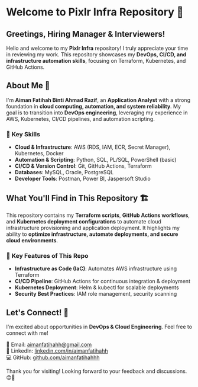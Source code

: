 # Welcome to Pixlr Infra Repository 👋

## Greetings, Hiring Manager & Interviewers!
Hello and welcome to my **Pixlr Infra** repository! I truly appreciate your time in reviewing my work. This repository showcases my **DevOps, CI/CD, and infrastructure automation skills**, focusing on Terraform, Kubernetes, and GitHub Actions.

## About Me 🚀
I'm **Aiman Fatihah Binti Ahmad Razif**, an **Application Analyst** with a strong foundation in **cloud computing, automation, and system reliability**. My goal is to transition into **DevOps engineering**, leveraging my experience in AWS, Kubernetes, CI/CD pipelines, and automation scripting.

### 🔹 **Key Skills**
- **Cloud & Infrastructure**: AWS (RDS, IAM, ECR, Secret Manager), Kubernetes, Docker
- **Automation & Scripting**: Python, SQL, PL/SQL, PowerShell (basic)
- **CI/CD & Version Control**: Git, GitHub Actions, Terraform
- **Databases**: MySQL, Oracle, PostgreSQL
- **Developer Tools**: Postman, Power BI, Jaspersoft Studio

## What You'll Find in This Repository 🏗️
This repository contains my **Terraform scripts**, **GitHub Actions workflows**, and **Kubernetes deployment configurations** to automate cloud infrastructure provisioning and application deployment. It highlights my ability to **optimize infrastructure, automate deployments, and secure cloud environments**.

### 🔹 **Key Features of This Repo**
- **Infrastructure as Code (IaC)**: Automates AWS infrastructure using Terraform
- **CI/CD Pipeline**: GitHub Actions for continuous integration & deployment
- **Kubernetes Deployment**: Helm & kubectl for scalable deployments
- **Security Best Practices**: IAM role management, security scanning

## Let's Connect! 📩
I'm excited about opportunities in **DevOps & Cloud Engineering**. Feel free to connect with me!

📧 Email: [aimanfatihahh@gmail.com](mailto:aimanfatihahh@gmail.com)  
🔗 LinkedIn: [linkedin.com/in/aimanfatihahh](https://linkedin.com/in/aimanfatihahh)  
💻 GitHub: [github.com/aimanfatihahhh](https://github.com/aimanfatihahhh)

Thank you for visiting! Looking forward to your feedback and discussions. 😊🚀

